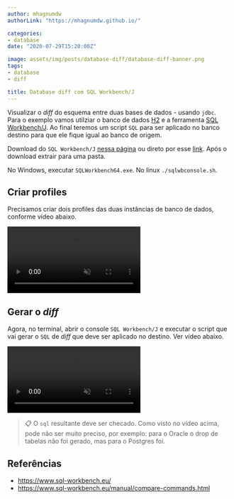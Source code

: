 ```yaml
---
author: mhagnumdw
authorLink: "https://mhagnumdw.github.io/"

categories:
- database
date: "2020-07-29T15:20:00Z"

image: assets/img/posts/database-diff/database-diff-banner.png
tags:
- database
- diff

title: Database diff com SQL Workbench/J
---
```


Visualizar o _diff_ do esquema entre duas bases de dados - usando `jdbc`. Para o exemplo vamos utilziar o banco de dados [H2](https://www.h2database.com/) e a ferramenta [SQL Workbench/J](https://www.sql-workbench.eu/). Ao final teremos um script `SQL` para ser aplicado no banco destino para que ele fique igual ao banco de origem.

<!--more-->

Download do `SQL Workbench/J` [nessa página](https://www.sql-workbench.eu/downloads.html) ou direto por esse [link](https://www.sql-workbench.eu/Workbench-Build125-with-optional-libs.zip). Após o download extrair para uma pasta.

No Windows, executar `SQLWorkbench64.exe`. No linux `./sqlwbconsole.sh`.

## Criar profiles

Precisamos criar dois profiles das duas instâncias de banco de dados, conforme vídeo abaixo.

<video muted controls style="width=:100%;padding: unset;">
    <source src="sql-workbench-criar-profiles.mp4" type="video/mp4">
    Your browser does not support the video tag.
</video>

## Gerar o _diff_

Agora, no terminal, abrir o console `SQL Workbench/J` e executar o script que vai gerar o `SQL` de _diff_ que deve ser aplicado no destino. Ver vídeo abaixo.

<video muted controls style="width=:100%;padding: unset;">
    <source src="sql-workbench-gerar-diff.mp4" type="video/mp4">
    Your browser does not support the video tag.
</video>

> 📋 O `sql` resultante deve ser checado. Como visto no vídeo acima, pode não ser muito preciso, por exemplo: para o Oracle o drop de tabelas não foi gerado, mas para o Postgres foi.

## Referências

- <https://www.sql-workbench.eu/>
- <https://www.sql-workbench.eu/manual/compare-commands.html>
